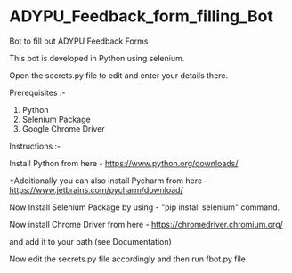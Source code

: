 # ADYPU_Feedback_form_filling_Bot
Bot to fill out ADYPU Feedback Forms

This bot is developed in Python using selenium.

Open the secrets.py file to edit and enter your details there.

Prerequisites :-
1) Python
2) Selenium Package
3) Google Chrome Driver

Instructions :-

Install Python from here - https://www.python.org/downloads/

*Additionally you can also install Pycharm from here - https://www.jetbrains.com/pycharm/download/

Now Install Selenium Package by using - "pip install selenium" command.

Now install Chrome Driver from here - https://chromedriver.chromium.org/

and add it to your path (see Documentation)

Now edit the secrets.py file accordingly and then run fbot.py file.


